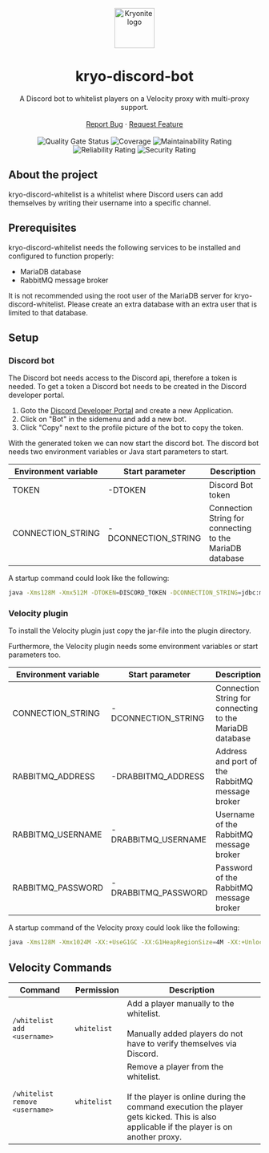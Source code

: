 <p style="text-align: center">
  <a href="https://github.com/kryoniteorg/kryo-discord-whitelist">
    <img src="https://raw.githubusercontent.com/kryoniteorg/.github/main/assets/kryonite_logo.svg" alt="Kryonite logo" width="80" height="80">
  </a>
</p>

<h1 style="text-align: center">kryo-discord-bot</h1>
<p style="text-align: center">
    A Discord bot to whitelist players on a Velocity proxy with multi-proxy support.
    <br />
    <br />
    <a href="https://github.com/kryoniteorg/kryo-discord-whitelist/issues/new?assignees=&labels=bug&template=bug_report.md">Report Bug</a>
    ·
    <a href="https://github.com/kryoniteorg/kryo-discord-whitelist/issues/new?assignees=&labels=feature&template=feature_request.md">Request Feature</a>
    <br />
    <br />
    <img alt="Quality Gate Status" src="https://sonarcloud.io/api/project_badges/measure?project=kryoniteorg_kryo-discord-whitelist&metric=alert_status">
    <img alt="Coverage" src="https://sonarcloud.io/api/project_badges/measure?project=kryoniteorg_kryo-discord-whitelist&metric=coverage">
    <img alt="Maintainability Rating" src="https://sonarcloud.io/api/project_badges/measure?project=kryoniteorg_kryo-discord-whitelist&metric=sqale_rating">
    <img alt="Reliability Rating" src="https://sonarcloud.io/api/project_badges/measure?project=kryoniteorg_kryo-discord-whitelist&metric=reliability_rating">
    <img alt="Security Rating" src="https://sonarcloud.io/api/project_badges/measure?project=kryoniteorg_kryo-discord-whitelist&metric=security_rating">
</p>


## About the project

kryo-discord-whitelist is a whitelist where Discord users can add themselves by writing their username into a specific channel.

## Prerequisites
kryo-discord-whitelist needs the following services to be installed and configured to function properly:

- MariaDB database
- RabbitMQ message broker

It is not recommended using the root user of the MariaDB server for kryo-discord-whitelist. Please create an extra database with an extra user that is limited to that database.

## Setup

### Discord bot
The Discord bot needs access to the Discord api, therefore a token is needed. To get a token a Discord bot needs to be created in the Discord developer portal.

1. Goto the [Discord Developer Portal](https://discord.com/developers/applications) and create a new Application.
2. Click on "Bot" in the sidemenu and add a new bot.
3. Click "Copy" next to the profile picture of the bot to copy the token.

With the generated token we can now start the discord bot. The discord bot needs two environment variables or Java start parameters to start.

| Environment variable | Start parameter     | Description                                              |
|----------------------|---------------------|----------------------------------------------------------|
| TOKEN                | -DTOKEN             | Discord Bot token                                        |
| CONNECTION_STRING    | -DCONNECTION_STRING | Connection String for connecting to the MariaDB database |

A startup command could look like the following:
```bash
java -Xms128M -Xmx512M -DTOKEN=DISCORD_TOKEN -DCONNECTION_STRING=jdbc:mariadb://localhost:3306/database?user=user&password=password -jar kryo-discord-whitelist-bot.jar
```

### Velocity plugin
To install the Velocity plugin just copy the jar-file into the plugin directory.

Furthermore, the Velocity plugin needs some environment variables or start parameters too.

| Environment variable | Start parameter     | Description                                              |
|----------------------|---------------------|----------------------------------------------------------|
| CONNECTION_STRING    | -DCONNECTION_STRING | Connection String for connecting to the MariaDB database |
| RABBITMQ_ADDRESS     | -DRABBITMQ_ADDRESS  | Address and port of the RabbitMQ message broker          |
| RABBITMQ_USERNAME    | -DRABBITMQ_USERNAME | Username of the RabbitMQ message broker                  |
| RABBITMQ_PASSWORD    | -DRABBITMQ_PASSWORD | Password of the RabbitMQ message broker                  |

A startup command of the Velocity proxy could look like the following:
```bash
java -Xms128M -Xmx1024M -XX:+UseG1GC -XX:G1HeapRegionSize=4M -XX:+UnlockExperimentalVMOptions -XX:+ParallelRefProcEnabled -XX:+AlwaysPreTouch -XX:MaxInlineLevel=15 -DCONNECTION_STRING=jdbc:mariadb://127.0.0.1:3306/database?user=user&password=password -DRABBITMQ_ADDRESS=127.0.0.1:5672 -DRABBITMQ_USERNAME=guest -DRABBITMQ_PASSWORD=guest -jar velocity.jar
```

## Velocity Commands
| Command                        | Permission  | Description                                                                                                                                                                          |
|--------------------------------|-------------|--------------------------------------------------------------------------------------------------------------------------------------------------------------------------------------|
| `/whitelist add <username>`    | `whitelist` | Add a player manually to the whitelist.<br/><br/>Manually added players do not have to verify themselves via Discord.                                                                |
| `/whitelist remove <username>` | `whitelist` | Remove a player from the whitelist.<br/><br/>If the player is online during the command execution the player gets kicked. This is also applicable if the player is on another proxy. |
